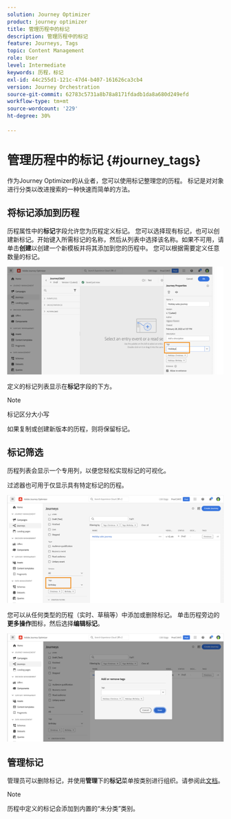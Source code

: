 ```yaml
---
solution: Journey Optimizer
product: journey optimizer
title: 管理历程中的标记
description: 管理历程中的标记
feature: Journeys, Tags
topic: Content Management
role: User
level: Intermediate
keywords: 历程，标记
exl-id: 44c255d1-121c-47d4-b407-161626ca3cb4
version: Journey Orchestration
source-git-commit: 62783c5731a8b78a8171fdadb1da8a680d249efd
workflow-type: tm+mt
source-wordcount: '229'
ht-degree: 30%

---
```


# 管理历程中的标记 {#journey_tags}

作为Journey Optimizer的从业者，您可以使用标记整理您的历程。 标记是对对象进行分类以改进搜索的一种快速而简单的方法。

## 将标记添加到历程

历程属性中的&#x200B;**标记**&#x200B;字段允许您为历程定义标记。 您可以选择现有标记，也可以创建新标记。开始键入所需标记的名称，然后从列表中选择该名称。如果不可用，请单击&#x200B;**创建**&#x200B;以创建一个新模板并将其添加到您的历程中。 您可以根据需要定义任意数量的标记。

![](assets/tags1.png)

定义的标记列表显示在&#x200B;**标记**&#x200B;字段的下方。

>[!NOTE]
>
> 标记区分大小写
> 
> 如果复制或创建新版本的历程，则将保留标记。

## 标记筛选

历程列表会显示一个专用列，以便您轻松实现标记的可视化。

过滤器也可用于仅显示具有特定标记的历程。

![](assets/tags2.png)

您可以从任何类型的历程（实时、草稿等）中添加或删除标记。 单击历程旁边的&#x200B;**更多操作**&#x200B;图标，然后选择&#x200B;**编辑标记**。

![](assets/tags3.png)

## 管理标记

管理员可以删除标记，并使用&#x200B;**管理**&#x200B;下的&#x200B;**标记**&#x200B;菜单按类别进行组织。请参阅此[文档](https://experienceleague.adobe.com/docs/experience-platform/administrative-tags/overview.html?lang=zh-Hans)。

>[!NOTE]
>
> 历程中定义的标记会添加到内置的“未分类”类别。
